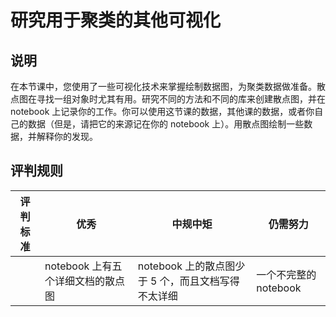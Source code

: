 # 研究用于聚类的其他可视化

## 说明

在本节课中，您使用了一些可视化技术来掌握绘制数据图，为聚类数据做准备。散点图在寻找一组对象时尤其有用。研究不同的方法和不同的库来创建散点图，并在 notebook 上记录你的工作。你可以使用这节课的数据，其他课的数据，或者你自己的数据（但是，请把它的来源记在你的 notebook 上）。用散点图绘制一些数据，并解释你的发现。

## 评判规则


| 评判标准 | 优秀                             | 中规中矩                                        | 仍需努力             |
| -------- | -------------------------------- | ----------------------------------------------- | -------------------- |
|          | notebook 上有五个详细文档的散点图 | notebook 上的散点图少于 5 个，而且文档写得不太详细 | 一个不完整的 notebook |

